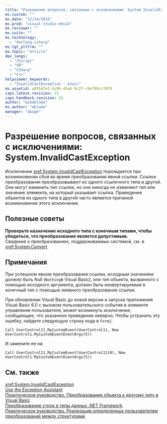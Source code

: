 ```yaml
---
title: "Разрешение вопросов, связанных с исключениями: System.InvalidCastException | Microsoft Docs"
ms.custom: ""
ms.date: "12/14/2016"
ms.prod: "visual-studio-dev14"
ms.reviewer: ""
ms.suite: ""
ms.technology: 
  - "devlang-csharp"
ms.tgt_pltfrm: ""
ms.topic: "article"
dev_langs: 
  - "JScript"
  - "VB"
  - "CSharp"
  - "C++"
helpviewer_keywords: 
  - "InvalidCastException - класс"
ms.assetid: a855dfe1-5c06-45a6-9c2f-c9e799ccf8f0
caps.latest.revision: 23
caps.handback.revision: 23
author: "mikeblome"
ms.author: "mblome"
manager: "douge"
---
```

# Разрешение вопросов, связанных с исключениями: System.InvalidCastException
Исключение <xref:System.InvalidCastException> порождается при возникновении сбоя во время преобразования явной ссылки. Ссылки преобразования преобразовывают из одного ссылочного типа в другой. Они могут изменить тип ссылки, но они никогда не изменяют тип или значение элемента, на который указывает ссылка. Приведение объектов из одного типа в другой часто является причиной возникновения этого исключения.  
  
## Полезные советы  
 **Проверьте назначение исходного типа с конечным типами, чтобы убедиться, что преобразование является допустимым.**  
 Сведения о преобразованиях, поддерживаемых системой, см. в <xref:System.Convert>.  
  
## Примечания  
 При успешном явном преобразовании ссылки, исходным значением должно быть Null \(`Nothing`в Visual Basic\), или тип объекта, вызванного с помощью исходного аргумента, должен быть конвертируемым в конечный тип с помощью неявного преобразования ссылки.  
  
 При обновлении Visual Basic до новой версии и запуска приложения Visual Basic 6.0 с вызовом пользовательского события в элементе управления пользователя, может возникнуть исключение, сообщающее, что указанное приведение неверно. Чтобы устранить эту ошибку, найдите следующую строку кода в  `Form1`:  
  
 `Call UserControl11_MyCustomEvent(UserControl11, New UserControl1.MyCustomEventEventArgs(5))`  
  
 И замените ее на:  
  
 `Call UserControl11_MyCustomEvent(UserControl11(0), New UserControl1.MyCustomEventEventArgs(5))`  
  
## См. также  
 <xref:System.InvalidCastException>   
 [Use the Exception Assistant](../Topic/How%20to:%20Use%20the%20Exception%20Assistant.md)   
 [Практическое руководство. Преобразование объекта к другому типу в Visual Basic](../Topic/How%20to:%20Convert%20an%20Object%20to%20Another%20Type%20in%20Visual%20Basic.md)   
 [Преобразование строк в типы данных .NET Framework](../Topic/Converting%20Strings%20to%20.NET%20Framework%20Data%20Types.md)   
 [Практическое руководство. Реализация определенных пользователем преобразований между структурами](../Topic/How%20to:%20Implement%20User-Defined%20Conversions%20Between%20Structs%20\(C%23%20Programming%20Guide\).md)
